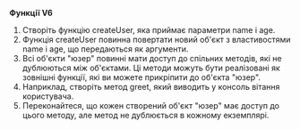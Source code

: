 **Функції V6**

1. Створіть функцію createUser, яка приймає параметри name і age.
2. Функція createUser повинна повертати новий об'єкт з властивостями name і age, що передаються як аргументи.
3. Всі об'єкти "юзер" повинні мати доступ до спільних методів, які не дублюються між об'єктами. Ці методи можуть бути реалізовані як зовнішні функції, які ви можете прикріпити до об'єкта "юзер".
4. Наприклад, створіть метод greet, який виводить у консоль вітання користувача.
5. Переконайтеся, що кожен створений об'єкт "юзер" має доступ до цього методу, але метод не дублюється в кожному екземплярі.